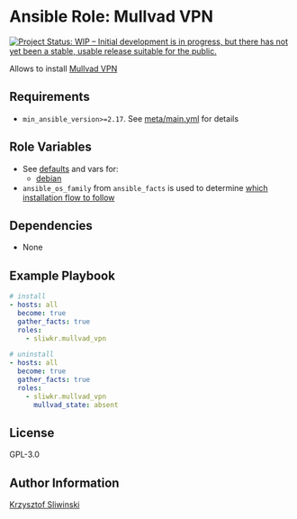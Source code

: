 
# Ansible Role: Mullvad VPN

[![Project Status: WIP – Initial development is in progress, but there has not yet been a stable, usable release suitable for the public.](https://www.repostatus.org/badges/latest/wip.svg)](https://www.repostatus.org/#wip)

Allows to install [Mullvad VPN](https://mullvad.net/en/download/vpn/linux)

## Requirements

* `min_ansible_version>=2.17`. See [meta/main.yml](./meta/main.yml) for details

## Role Variables

* See [defaults](./defaults/main.yml) and vars for:
  * [debian](./vars/debian.yml)
* `ansible_os_family` from `ansible_facts` is used to determine [which installation flow to follow](./tasks/main.yml)

## Dependencies

* None

## Example Playbook

```yml
# install
- hosts: all
  become: true
  gather_facts: true
  roles:
    - sliwkr.mullvad_vpn
```

```yml
# uninstall
- hosts: all
  become: true
  gather_facts: true
  roles:
    - sliwkr.mullvad_vpn
      mullvad_state: absent
```

## License

GPL-3.0

## Author Information

[Krzysztof Sliwinski](https://github.com/sliwkr)
